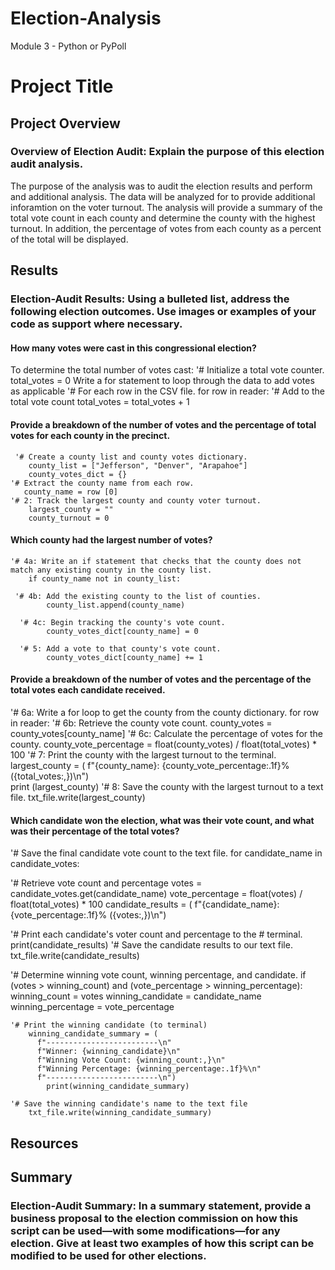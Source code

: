 # Election-Analysis
Module 3 - Python or PyPoll
# Project Title
## Project Overview
### Overview of Election Audit: Explain the purpose of this election audit analysis.
The purpose of the analysis was to audit the election results and perform and additional analysis.  The data will be analyzed for to provide additional inforamtion on the voter turnout.  The analysis will provide a summary of the total vote count in each county and determine the county with the highest turnout.  In addition, the percentage of votes from each county as a percent of the total will be displayed.     
## Results

### Election-Audit Results: Using a bulleted list, address the following election outcomes. Use images or examples of your code as support where necessary.

#### How many votes were cast in this congressional election?
To determine the total number of votes cast: 
  '# Initialize a total vote counter.
    total_votes = 0
   Write a for statement to loop through the data to add votes as applicable
  '# For each row in the CSV file.
      for row in reader:
   '# Add to the total vote count
      total_votes = total_votes + 1
#### Provide a breakdown of the number of votes and the percentage of total votes for each county in the precinct.
    
     '# Create a county list and county votes dictionary.
        county_list = ["Jefferson", "Denver", "Arapahoe"]
        county_votes_dict = {} 
    '# Extract the county name from each row. 
       county_name = row [0]
    '# 2: Track the largest county and county voter turnout.
        largest_county = ""
        county_turnout = 0
#### Which county had the largest number of votes?
    '# 4a: Write an if statement that checks that the county does not match any existing county in the county list.
        if county_name not in county_list:

     '# 4b: Add the existing county to the list of counties.
            county_list.append(county_name)

      '# 4c: Begin tracking the county's vote count.
            county_votes_dict[county_name] = 0

      '# 5: Add a vote to that county's vote count.
            county_votes_dict[county_name] += 1
    
    
   
#### Provide a breakdown of the number of votes and the percentage of the total votes each candidate received.
      
 '# 6a: Write a for loop to get the county from the county dictionary.
    for row in reader:
  '# 6b: Retrieve the county vote count.
     county_votes = county_votes[county_name]
  '# 6c: Calculate the percentage of votes for the county. 
      county_vote_percentage = float(county_votes) / float(total_votes) * 100
  '# 7: Print the county with the largest turnout to the terminal.
       largest_county = (
         f"{county_name}: {county_vote_percentage:.1f}% ({total_votes:,})\n")        
         print (largest_county)
   '# 8: Save the county with the largest turnout to a text file.
         txt_file.write(largest_county)


#### Which candidate won the election, what was their vote count, and what was their percentage of the total votes?
 '# Save the final candidate vote count to the text file.
    for candidate_name in candidate_votes:

  '# Retrieve vote count and percentage
        votes = candidate_votes.get(candidate_name)
        vote_percentage = float(votes) / float(total_votes) * 100
        candidate_results = (
            f"{candidate_name}: {vote_percentage:.1f}% ({votes:,})\n")

   '# Print each candidate's voter count and percentage to the
        # terminal.
        print(candidate_results)
   '#  Save the candidate results to our text file.
        txt_file.write(candidate_results)

   '# Determine winning vote count, winning percentage, and candidate.
        if (votes > winning_count) and (vote_percentage > winning_percentage):
            winning_count = votes
            winning_candidate = candidate_name
            winning_percentage = vote_percentage

    '# Print the winning candidate (to terminal)
        winning_candidate_summary = (
          f"-------------------------\n"
          f"Winner: {winning_candidate}\n"
          f"Winning Vote Count: {winning_count:,}\n"
          f"Winning Percentage: {winning_percentage:.1f}%\n"
          f"-------------------------\n")
            print(winning_candidate_summary)

    '# Save the winning candidate's name to the text file
        txt_file.write(winning_candidate_summary)

## Resources



## Summary
### Election-Audit Summary: In a summary statement, provide a business proposal to the election commission on how this script can be used—with some modifications—for any election. Give at least two examples of how this script can be modified to be used for other elections.
